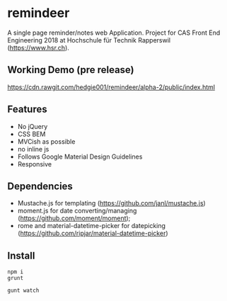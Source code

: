 # remindeer
A single page reminder/notes web Application. Project for CAS Front End Engineering 2018 at Hochschule für Technik Rapperswil (https://www.hsr.ch).

## Working Demo (pre release)
https://cdn.rawgit.com/hedgie001/remindeer/alpha-2/public/index.html

## Features
* No jQuery
* CSS BEM
* MVCish as possible
* no inline js
* Follows Google Material Design Guidelines
* Responsive

## Dependencies

* Mustache.js for templating (https://github.com/janl/mustache.js)
* moment.js for date converting/managing (https://github.com/moment/moment);
* rome and material-datetime-picker for datepicking (https://github.com/ripjar/material-datetime-picker)

## Install

```
npm i
grunt
```

```
gunt watch
```

